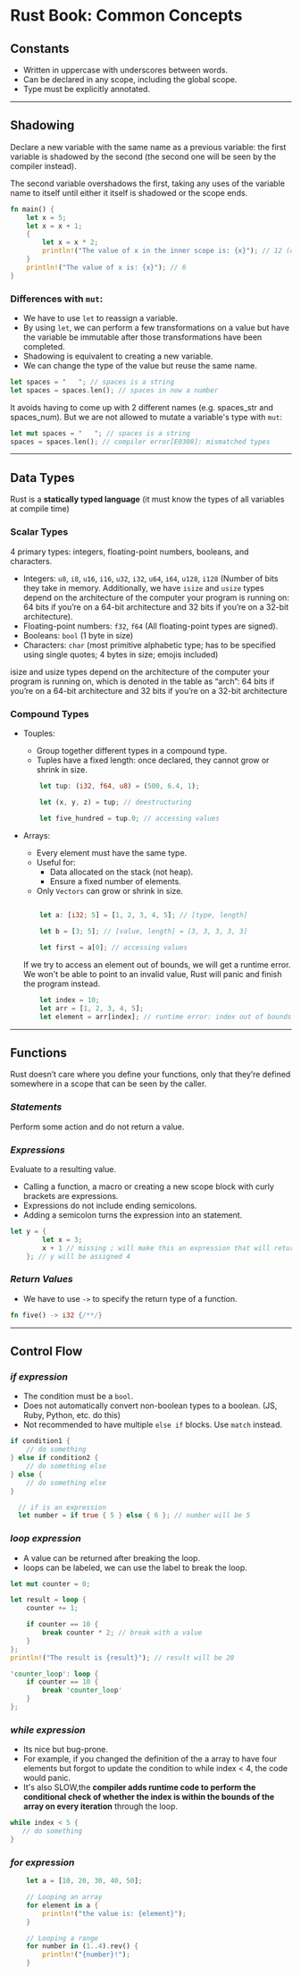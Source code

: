 # Rust Book: Common Concepts

## Constants
- Written in uppercase with underscores between words.
- Can be declared in any scope, including the global scope.
- Type must be explicitly annotated.

----

## Shadowing
Declare a new variable with the same name as a previous variable: the first variable is shadowed by the second (the second one will be seen by the compiler instead).

The second variable overshadows the first, taking any uses of the variable name to itself until either it itself is shadowed or the scope ends.

```rust
fn main() {
    let x = 5;
    let x = x + 1;
    {
        let x = x * 2;
        println!("The value of x in the inner scope is: {x}"); // 12 (only inside scope)
    }
    println!("The value of x is: {x}"); // 6
}
```

### Differences with `mut`: 
- We have to use `let` to reassign a variable.
- By using `let`, we can perform a few transformations on a value but have the variable be immutable after those transformations have been completed.
- Shadowing is equivalent to creating a new variable.
- We can change the type of the value but reuse the same name.

```rust
let spaces = "   "; // spaces is a string
let spaces = spaces.len(); // spaces in now a number
```

It avoids having to come up with 2 different names (e.g. spaces_str and spaces_num).
But we are not allowed to mutate a variable's type with `mut`:

```rust
let mut spaces = "   "; // spaces is a string
spaces = spaces.len(); // compiler error[E0308]: mismatched types
```
 ---- 

## Data Types

Rust is a **statically typed language** (it must know the types of all variables at compile time) 

### Scalar Types

4 primary types: integers, floating-point numbers, booleans, and characters.

- Integers: `u8`, `i8`, `u16`, `i16`, `u32`, `i32`, `u64`, `i64`, `u128`, `i128` (Number of bits they take in memory. Additionally, we have `isize` and `usize` types depend on the architecture of the computer your program is running on: 64 bits if you’re on a 64-bit architecture and 32 bits if you’re on a 32-bit architecture).
- Floating-point numbers: `f32`, `f64` (All floating-point types are signed).
- Booleans: `bool` (1 byte in size)
- Characters: `char` (most primitive alphabetic type; has to be specified using single quotes; 4 bytes in size; emojis included)

isize and usize types depend on the architecture of the computer your program is running on, which is denoted in the table as “arch”: 64 bits if you’re on a 64-bit architecture and 32 bits if you’re on a 32-bit architecture

### Compound Types

- Touples:
    - Group together different types in a compound type.
    - Tuples have a fixed length: once declared, they cannot grow or shrink in size.

    ```rust
        let tup: (i32, f64, u8) = (500, 6.4, 1);

        let (x, y, z) = tup; // deestructuring

        let five_hundred = tup.0; // accessing values
    ```

- Arrays:
    - Every element must have the same type.
    - Useful for:
        - Data allocated on the stack (not heap).
        - Ensure a fixed number of elements.
    - Only `Vectors` can grow or shrink in size.

    ```rust
        
        let a: [i32; 5] = [1, 2, 3, 4, 5]; // [type, length]

        let b = [3; 5]; // [value, length] = [3, 3, 3, 3, 3]

        let first = a[0]; // accessing values
    ```
    
    If we try to access an element out of bounds, we will get a runtime error. We won't be able to point to an invalid value, Rust will panic and finish the program instead.
    

    ```rust
        let index = 10;
        let arr = [1, 2, 3, 4, 5];
        let element = arr[index]; // runtime error: index out of bounds: the len is 5 but the index is 10
    ```

----

## Functions

Rust doesn’t care where you define your functions, only that they’re defined somewhere in a scope that can be seen by the caller.

### *Statements*
Perform some action and do not return a value.

### *Expressions*
Evaluate to a resulting value.

- Calling a function, a macro or creating a new scope block with curly brackets are expressions.
- Expressions do not include ending semicolons.
- Adding a semicolon turns the expression into an statement.

```rust
let y = {
        let x = 3;
        x + 1 // missing ; will make this an expression that will return the value
    }; // y will be assigned 4
```

### *Return Values*

- We have to use `->` to specify the return type of a function.

```rust
fn five() -> i32 {/**/}
```


----

## Control Flow

### *if expression*

- The condition must be a `bool`.
- Does not automatically convert non-boolean types to a boolean. (JS, Ruby, Python, etc. do this)
- Not recommended to have multiple `else if` blocks. Use `match` instead.

```rust
if condition1 {
    // do something
} else if condition2 {
    // do something else
} else {
    // do something else
}
```

```rust
  // if is an expression
  let number = if true { 5 } else { 6 }; // number will be 5
```

### *loop expression*

- A value can be returned after breaking the loop.
- loops can be labeled, we can use the label to break the loop.

```rust
let mut counter = 0;

let result = loop {
    counter += 1;

    if counter == 10 {
        break counter * 2; // break with a value
    }
};
println!("The result is {result}"); // result will be 20
```

```rust
'counter_loop': loop {
    if counter == 10 {
        break 'counter_loop'
    }
};
```

### *while expression*

- Its nice but bug-prone.
- For example, if you changed the definition of the a array to have four elements but forgot to update the condition to while index < 4, the code would panic.
- It's also SLOW,the **compiler adds runtime code to perform the conditional check of whether the index is within the bounds of the array on every iteration** through the loop.

 ```rust
while index < 5 {
    // do something
}
 ```

### *for expression*
```rust
    let a = [10, 20, 30, 40, 50];

    // Looping an array 
    for element in a {
        println!("the value is: {element}");
    }

    // Looping a range
    for number in (1..4).rev() {
        println!("{number}!");
    }

```







